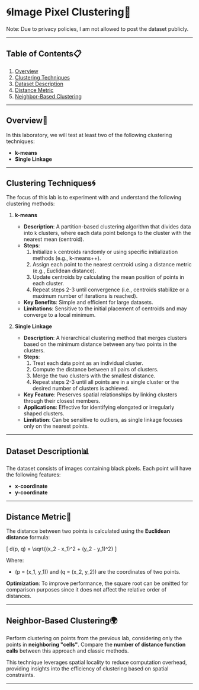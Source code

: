 # 🌀Image Pixel Clustering📏

Note: Due to privacy policies, I am not allowed to post the dataset publicly.

---

## Table of Contents📋
1. [Overview](#overview)
2. [Clustering Techniques](#clustering-techniques)
3. [Dataset Description](#dataset-description)
4. [Distance Metric](#distance-metric)
5. [Neighbor-Based Clustering](#neighbor-based-clustering)

---

## Overview📖
In this laboratory, we will test at least two of the following clustering techniques:
- **k-means**
- **Single Linkage**

---

## Clustering Techniques🌀
The focus of this lab is to experiment with and understand the following clustering methods:

1. **k-means**  
   - **Description**: A partition-based clustering algorithm that divides data into `k` clusters, where each data point belongs to the cluster with the nearest mean (centroid).  
   - **Steps**:
     1. Initialize `k` centroids randomly or using specific initialization methods (e.g., k-means++).
     2. Assign each point to the nearest centroid using a distance metric (e.g., Euclidean distance).
     3. Update centroids by calculating the mean position of points in each cluster.
     4. Repeat steps 2-3 until convergence (i.e., centroids stabilize or a maximum number of iterations is reached).
   - **Key Benefits**: Simple and efficient for large datasets.
   - **Limitations**: Sensitive to the initial placement of centroids and may converge to a local minimum.

2. **Single Linkage**  
   - **Description**: A hierarchical clustering method that merges clusters based on the minimum distance between any two points in the clusters.
   - **Steps**:
     1. Treat each data point as an individual cluster.
     2. Compute the distance between all pairs of clusters.
     3. Merge the two clusters with the smallest distance.
     4. Repeat steps 2-3 until all points are in a single cluster or the desired number of clusters is achieved.
   - **Key Feature**: Preserves spatial relationships by linking clusters through their closest members.
   - **Applications**: Effective for identifying elongated or irregularly shaped clusters.
   - **Limitation**: Can be sensitive to outliers, as single linkage focuses only on the nearest points.

---

## Dataset Description📊
The dataset consists of images containing black pixels. Each point will have the following features:
- **x-coordinate**
- **y-coordinate**

---

## Distance Metric📏
The distance between two points is calculated using the **Euclidean distance** formula:

\[
d(p, q) = \sqrt{(x_2 - x_1)^2 + (y_2 - y_1)^2}
\]

Where:
- \(p = (x_1, y_1)\) and \(q = (x_2, y_2)\) are the coordinates of two points.

**Optimization**: To improve performance, the square root can be omitted for comparison purposes since it does not affect the relative order of distances.

---

## Neighbor-Based Clustering🌍
Perform clustering on points from the previous lab, considering only the points in **neighboring "cells"**. Compare the **number of distance function calls** between this approach and classic methods.

This technique leverages spatial locality to reduce computation overhead, providing insights into the efficiency of clustering based on spatial constraints.

---
